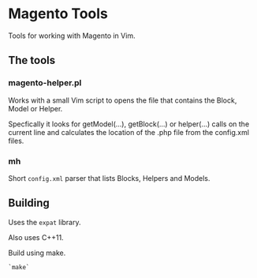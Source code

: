 # Magento Tools

Tools for working with Magento in Vim.

## The tools

### magento-helper.pl

Works with a small Vim script to opens the file that contains the Block, Model
or Helper.

Specfically it looks for getModel(...), getBlock(...) or helper(...) calls on
the current line and calculates the location of the .php file from the
config.xml files.

### mh

Short `config.xml` parser that lists Blocks, Helpers and Models.


## Building

Uses the `expat` library.

Also uses C++11.

Build using make.

    `make`
